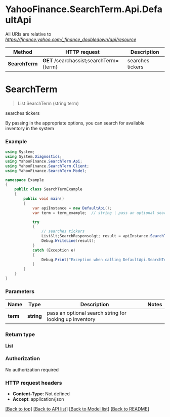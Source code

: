 # YahooFinance.SearchTerm.Api.DefaultApi

All URIs are relative to *https://finance.yahoo.com/_finance_doubledown/api/resource*

Method | HTTP request | Description
------------- | ------------- | -------------
[**SearchTerm**](DefaultApi.md#searchterm) | **GET** /searchassist;searchTerm&#x3D;{term} | searches tickers

<a name="searchterm"></a>
# **SearchTerm**
> List<SearchResponse> SearchTerm (string term)

searches tickers

By passing in the appropriate options, you can search for available inventory in the system 

### Example
```csharp
using System;
using System.Diagnostics;
using YahooFinance.SearchTerm.Api;
using YahooFinance.SearchTerm.Client;
using YahooFinance.SearchTerm.Model;

namespace Example
{
    public class SearchTermExample
    {
        public void main()
        {
            var apiInstance = new DefaultApi();
            var term = term_example;  // string | pass an optional search string for looking up inventory

            try
            {
                // searches tickers
                List&lt;SearchResponse&gt; result = apiInstance.SearchTerm(term);
                Debug.WriteLine(result);
            }
            catch (Exception e)
            {
                Debug.Print("Exception when calling DefaultApi.SearchTerm: " + e.Message );
            }
        }
    }
}
```

### Parameters

Name | Type | Description  | Notes
------------- | ------------- | ------------- | -------------
 **term** | **string**| pass an optional search string for looking up inventory | 

### Return type

[**List<SearchResponse>**](SearchResponse.md)

### Authorization

No authorization required

### HTTP request headers

 - **Content-Type**: Not defined
 - **Accept**: application/json

[[Back to top]](#) [[Back to API list]](../README.md#documentation-for-api-endpoints) [[Back to Model list]](../README.md#documentation-for-models) [[Back to README]](../README.md)

